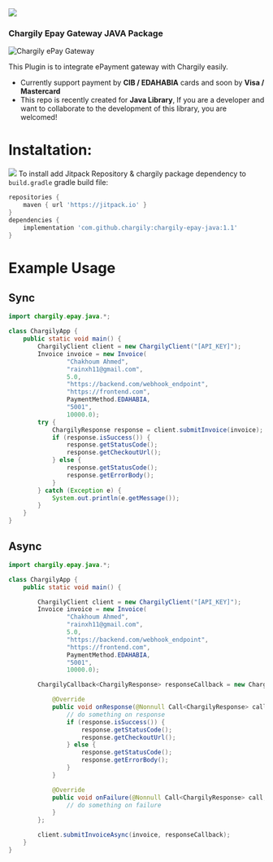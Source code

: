 <img src="https://raw.githubusercontent.com/rainxh11/chargily-epay-java/master/assets/chargily_java.svg" heigh="300">

### Chargily Epay Gateway JAVA Package
![Chargily ePay Gateway](https://raw.githubusercontent.com/Chargily/epay-gateway-php/main/assets/banner-1544x500.png "Chargily ePay Gateway")

This Plugin is to integrate ePayment gateway with Chargily easily.
- Currently support payment by **CIB / EDAHABIA** cards and soon by **Visa / Mastercard** 
- This repo is recently created for **Java Library**, If you are a developer and want to collaborate to the development of this library, you are welcomed!

# Instaltation:
[![](https://jitpack.io/v/chargily/chargily-epay-java.svg)](https://jitpack.io/#chargily/chargily-epay-java)
To install add Jitpack Repository & chargily package dependency to `build.gradle` gradle build file:
```groovy
repositories {
    maven { url 'https://jitpack.io' }
}
dependencies {
    implementation 'com.github.chargily:chargily-epay-java:1.1'
}
```
# Example Usage

## Sync
```java
import chargily.epay.java.*;

class ChargilyApp {
    public static void main() {
        ChargilyClient client = new ChargilyClient("[API_KEY]");
        Invoice invoice = new Invoice(
                "Chakhoum Ahmed",
                "rainxh11@gmail.com",
                5.0,
                "https://backend.com/webhook_endpoint",
                "https://frontend.com",
                PaymentMethod.EDAHABIA,
                "5001",
                10000.0);
        try {
            ChargilyResponse response = client.submitInvoice(invoice);
            if (response.isSuccess()) {
                response.getStatusCode();
                response.getCheckoutUrl();
            } else {
                response.getStatusCode();
                response.getErrorBody();
            }
        } catch (Exception e) {
            System.out.println(e.getMessage());
        }
    }
}
```

## Async
```java
import chargily.epay.java.*;

class ChargilyApp {
    public static void main() {

        ChargilyClient client = new ChargilyClient("[API_KEY]");
        Invoice invoice = new Invoice(
                "Chakhoum Ahmed",
                "rainxh11@gmail.com",
                5.0,
                "https://backend.com/webhook_endpoint",
                "https://frontend.com",
                PaymentMethod.EDAHABIA,
                "5001",
                10000.0);

        ChargilyCallback<ChargilyResponse> responseCallback = new ChargilyCallback<>() {

            @Override
            public void onResponse(@Nonnull Call<ChargilyResponse> call, ChargilyResponse response) {
                // do something on response
                if (response.isSuccess()) {
                    response.getStatusCode();
                    response.getCheckoutUrl();
                } else {
                    response.getStatusCode();
                    response.getErrorBody();
                }
            }

            @Override
            public void onFailure(@Nonnull Call<ChargilyResponse> call, @Nonnull Throwable t) {
                // do something on failure
            }
        };

        client.submitInvoiceAsync(invoice, responseCallback);
    }
}
```